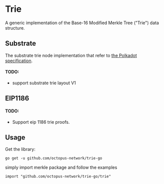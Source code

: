# Trie

A generic implementation of the Base-16 Modified Merkle Tree ("Trie") data structure.

## Substrate
The substrate trie node implementation that refer to [the Polkadot specification](https://spec.polkadot.network/#sect-state-storage).  
#### TODO:
- support substrate trie layout V1

## EIP1186
#### TODO:
- Support eip 1186 trie proofs. 


## Usage

Get the library:

```
go get -u github.com/octopus-network/trie-go
```

simply import merkle package and follow the examples
```
import "github.com/octopus-network/trie-go/trie"
```
